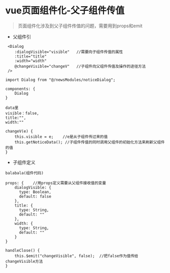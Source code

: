 # vue页面组件化-父子组件传值

> 页面组件化涉及到父子组件传值的问题，需要用到props和emit

- 父组件引

```
 <Dialog
 	:dialogVisible="visible"   //需要向子组件传值的属性
 	:title="title"
	:width="width"
 	@changeVisible="changeV"   //子组件向父组件传值及操作的途径方法
 />
```

```
import Dialog from "@/newsModules/noticeDialog";
```

```
components: {
	Dialog
}
```

```
data里
visible：false,
title:"",
width:""
```

```
changeV(e) {
	this.visible = e;    //e是从子组件传过来的值
	this.getNoticeData(); //子组件传值的同时调用父组件的初始化方法来刷新父组件的值
}
```

- 子组件定义

```
balabala(组件代码)
```

```
props: {    //用props定义需要从父组件接收值的变量
    dialogVisible: {
      type: Boolean,
      default: false
    },
    title: {
      type: String,
      default: ""
    },
    width: {
      type: String,
      default: ""
    }
}
```

```
handleClose() {
	this.$emit("changeVisible", false);  //把false作为值传给changeVisible方法
}
```

